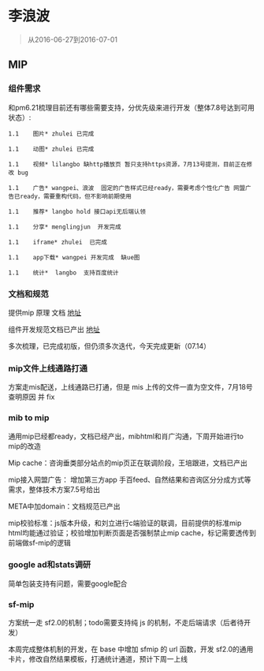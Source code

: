 # 李浪波

> 从2016-06-27到2016-07-01

## MIP

### 组件需求

和pm6.21梳理目前还有哪些需要支持，分优先级来进行开发（整体7.8号达到可用状态）:
	
	1.1    图片* zhulei 已完成
	
	1.1    动图* zhulei 已完成
	
	1.1    视频* lilangbo 缺http播放页 暂只支持https资源，7月13号提测，目前正在修改 bug
	
	1.1    广告* wangpei、浪波  固定的广告样式已经ready，需要考虑个性化广告 网盟广告已ready，需要重构代码，但不影响前期使用
	
	1.1    推荐* langbo hold 接口api无后端认领
	
	1.1    分享* menglingjun  开发完成
	
	1.1    iframe* zhulei  已完成
	
	1.1    app下载* wangpei 开发完成  缺ue图 
	
	1.1    统计*  langbo  支持百度统计

### 文档和规范

提供mip 原理 文档 [地址](http://mip.baidu.com/#./docs/2_guides/mipspeedup.md)

组件开发规范文档已产出 [地址](http://mip.baidu.com/#./docs/3_reference/components.md)

多次梳理，已完成初版，但仍须多次迭代，今天完成更新（07.14）

### mip文件上线通路打通

方案走mis配送，上线通路已打通，但是 mis 上传的文件一直为空文件，7月18号查明原因 并 fix

### mib to mip

通用mip已经都ready，文档已经产出，mibhtml和肖广沟通，下周开始进行to mip的改造

Mip cache：咨询垂类部分站点的mip页正在联调阶段，王培跟进，文档已产出

mip接入网盟广告：
	增加第三方app 手百feed、自然结果和咨询区分分成方式等需求，整体技术方案7.5号给出

META中加domain：文档规范已产出

mip校验标准：js版本升级，和刘立进行c端验证的联调，目前提供的标准mip html均能通过验证；校验增加判断页面是否强制禁止mip cache，标记需要透传到前端做sf-mip的逻辑

### google ad和stats调研

简单包装支持有问题，需要google配合

### sf-mip

方案统一走 sf2.0的机制；todo需要支持纯 js 的机制，不走后端请求（后者待开发）

本周完成整体机制的开发，在 base 中增加 sfmip 的 url 函数，开发 sf2.0的通用卡片，修改自然结果模板，打通统计通道，预计下周一上线
